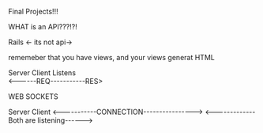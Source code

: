 Final Projects!!!

WHAT is an API???!?!


Rails <- its not api->

rememeber that you have views, and your views generat HTML

Server                   Client
 Listens                
    <------REQ-----------RES>


WEB SOCKETS


Server                          Client
 <-----------CONNECTION---------------->
 <-------------Both are listening------>